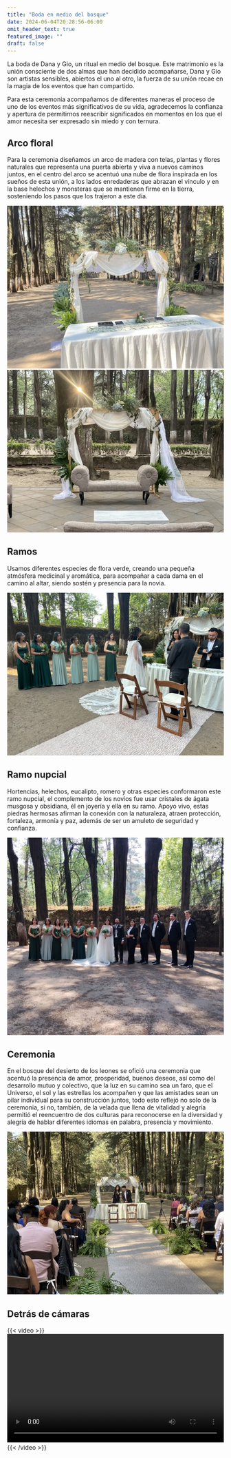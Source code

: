 ```yaml
---
title: "Boda en medio del bosque"
date: 2024-06-04T20:28:56-06:00
omit_header_text: true
featured_image: ""
draft: false
---
```


La boda de Dana y Gio, un ritual en medio del bosque. Este matrimonio es la unión consciente de dos almas que han decidido acompañarse, Dana y Gio son artistas sensibles, abiertos el uno al otro, la fuerza de su unión recae en la magia de los eventos que han compartido.

Para esta ceremonia acompañamos de diferentes maneras el proceso de uno de los eventos más significativos de su vida, agradecemos la confianza y apertura de permitirnos reescribir significados en momentos en los que el amor necesita ser expresado sin miedo y con ternura. 

## Arco floral

Para la ceremonia diseñamos un arco de madera con telas, plantas y flores naturales que representa una puerta abierta y viva a nuevos caminos juntos, en el centro del arco se acentuó una nube de flora inspirada en los sueños de esta unión, a los lados enredaderas que abrazan el vínculo y en la base helechos y monsteras que se mantienen firme en la tierra, sosteniendo los pasos que los trajeron a este día.

![Arco brillante](arco_brillante.jpg)
![Arco fotos](arco_fotos.jpg)

## Ramos

Usamos diferentes especies de flora verde, creando una pequeña atmósfera medicinal y aromática, para acompañar a cada dama en el camino al altar, siendo sostén y presencia para la novia. 

![Damas](damas.jpg)

## Ramo nupcial

Hortencias, helechos, eucalipto, romero y otras especies conformaron este ramo nupcial, el complemento de los novios fue usar cristales de ágata musgosa y obsidiana, él en joyería y ella en su ramo. Apoyo vivo, estas piedras hermosas afirman la conexión con la naturaleza, atraen protección, fortaleza, armonía y paz, además de ser un amuleto de seguridad y confianza. 

![Ramos](ramos.jpg)

## Ceremonia

En el bosque del desierto de los leones se ofició una ceremonia que acentuó la presencia de amor, prosperidad, buenos deseos, así como del desarrollo mutuo y colectivo, que la luz en su camino sea un faro, que el Universo, el sol y las estrellas los acompañen y que las amistades sean un pilar individual para su construcción juntos, todo esto reflejó no solo de la ceremonia, si no, también, de la velada que llena de vitalidad y alegría permitió el reencuentro de dos culturas para reconocerse en la diversidad y alegría de hablar diferentes idiomas en palabra, presencia y movimiento.

![Ceremonia](ceremonia.JPG)

## Detrás de cámaras

{{< video >}}
  <video width=100% controls autoplay>
    <source src="/video/timelapse.mp4" type="video/mp4">
    Your browser does not support the video tag.
</video>
{{< /video >}}